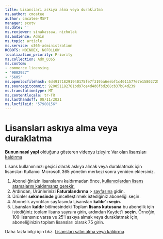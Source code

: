 ```yaml
---
title: Lisansları askıya alma veya duraklatma
ms.author: cmcatee
author: cmcatee-MSFT
manager: scotv
ms.date: ''
ms.reviewer: sinakassaw, nicholak
ms.audience: Admin
ms.topic: article
ms.service: o365-administration
ROBOTS: NOINDEX, NOFOLLOW
localization_priority: Priority
ms.collection: Adm_O365
ms.custom:
- commerce_licensing
- "9002927"
- "5605"
ms.openlocfilehash: 6d491718291940175fe7f319ba6eebf1c4011577e7e15802725a3c5baa77db25
ms.sourcegitcommit: 920051182781bd97ce4d4d6fbd268cb37b84d239
ms.translationtype: MT
ms.contentlocale: tr-TR
ms.lasthandoff: 08/11/2021
ms.locfileid: "57900156"
---
```

# <a name="suspend-or-pause-licenses"></a>Lisansları askıya alma veya duraklatma

**Bunun nasıl yapl** olduğunu gösteren videoyu izleyin: [Var olan lisansları kaldırma](https://go.microsoft.com/fwlink/p/?linkid=2154938)

Lisans kullanımınızı geçici olarak askıya almak veya duraklatmak için lisansları Kullanıcı Microsoft 365 yönetim merkezi sonra yeniden eklersiniz.

1. Aboneliğinizin lisanslarını kaldırmadan önce, [kullanıcılardan lisans atamalarını kaldırmanız gerekir.](https://docs.microsoft.com/microsoft-365/admin/manage/remove-licenses-from-users)
2. Ardından, Ürünlerinizi **Faturalandırma**  >  [sayfasına](https://go.microsoft.com/fwlink/p/?linkid=842054) gidin.
3. Ürünler **sekmesinde** güncelleştirmek istediğiniz aboneliği seçin.
4. Abonelik ayrıntıları sayfasında Lisansları **kaldır'ı seçin.**
5. Lisansları **kaldır** bölmesindeki Toplam **lisans kutusuna** bu abonelik için istediğiniz toplam lisans sayısını girin, ardından Kaydet'i **seçin.** Örneğin, 100 lisansınız varsa ve 25'i askıya almak veya duraklatmak için, aboneliğinizin toplam lisansları olarak 75 girin.

Daha fazla bilgi için bkz. [Lisansları satın alma veya kaldırma](https://docs.microsoft.com/microsoft-365/commerce/licenses/buy-licenses).
